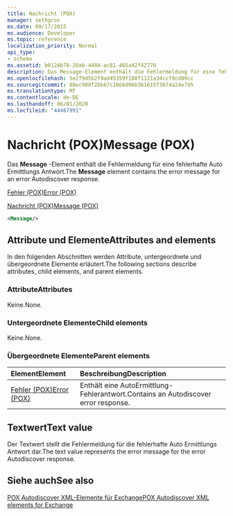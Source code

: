 ```yaml
---
title: Nachricht (POX)
manager: sethgros
ms.date: 09/17/2015
ms.audience: Developer
ms.topic: reference
localization_priority: Normal
api_type:
- schema
ms.assetid: b0124b70-28ab-4484-ac81-465a42f42776
description: Das Message-Element enthält die Fehlermeldung für eine fehlerhafte Auto Ermittlungs Antwort.
ms.openlocfilehash: 5e2f9d5b2f9ad45359f180f1121a34ccf9cd89cc
ms.sourcegitcommit: 88ec988f2bb67c1866d06b361615f3674a24e795
ms.translationtype: MT
ms.contentlocale: de-DE
ms.lasthandoff: 06/01/2020
ms.locfileid: "44467991"
---
```

# <a name="message-pox"></a><span data-ttu-id="3a7d7-103">Nachricht (POX)</span><span class="sxs-lookup"><span data-stu-id="3a7d7-103">Message (POX)</span></span>

<span data-ttu-id="3a7d7-104">Das **Message** -Element enthält die Fehlermeldung für eine fehlerhafte Auto Ermittlungs Antwort.</span><span class="sxs-lookup"><span data-stu-id="3a7d7-104">The **Message** element contains the error message for an error Autodiscover response.</span></span> 
  
[<span data-ttu-id="3a7d7-105">Fehler (POX)</span><span class="sxs-lookup"><span data-stu-id="3a7d7-105">Error (POX)</span></span>](error-pox.md)
  
[<span data-ttu-id="3a7d7-106">Nachricht (POX)</span><span class="sxs-lookup"><span data-stu-id="3a7d7-106">Message (POX)</span></span>](message-pox.md)
  
```xml
<Message/>
```

## <a name="attributes-and-elements"></a><span data-ttu-id="3a7d7-107">Attribute und Elemente</span><span class="sxs-lookup"><span data-stu-id="3a7d7-107">Attributes and elements</span></span>

<span data-ttu-id="3a7d7-108">In den folgenden Abschnitten werden Attribute, untergeordnete und übergeordnete Elemente erläutert.</span><span class="sxs-lookup"><span data-stu-id="3a7d7-108">The following sections describe attributes, child elements, and parent elements.</span></span>
  
### <a name="attributes"></a><span data-ttu-id="3a7d7-109">Attribute</span><span class="sxs-lookup"><span data-stu-id="3a7d7-109">Attributes</span></span>

<span data-ttu-id="3a7d7-110">Keine.</span><span class="sxs-lookup"><span data-stu-id="3a7d7-110">None.</span></span>
  
### <a name="child-elements"></a><span data-ttu-id="3a7d7-111">Untergeordnete Elemente</span><span class="sxs-lookup"><span data-stu-id="3a7d7-111">Child elements</span></span>

<span data-ttu-id="3a7d7-112">Keine.</span><span class="sxs-lookup"><span data-stu-id="3a7d7-112">None.</span></span>
  
### <a name="parent-elements"></a><span data-ttu-id="3a7d7-113">Übergeordnete Elemente</span><span class="sxs-lookup"><span data-stu-id="3a7d7-113">Parent elements</span></span>

|<span data-ttu-id="3a7d7-114">**Element**</span><span class="sxs-lookup"><span data-stu-id="3a7d7-114">**Element**</span></span>|<span data-ttu-id="3a7d7-115">**Beschreibung**</span><span class="sxs-lookup"><span data-stu-id="3a7d7-115">**Description**</span></span>|
|:-----|:-----|
|[<span data-ttu-id="3a7d7-116">Fehler (POX)</span><span class="sxs-lookup"><span data-stu-id="3a7d7-116">Error (POX)</span></span>](error-pox.md) <br/> |<span data-ttu-id="3a7d7-117">Enthält eine AutoErmittlung-Fehlerantwort.</span><span class="sxs-lookup"><span data-stu-id="3a7d7-117">Contains an Autodiscover error response.</span></span>  <br/> |
   
## <a name="text-value"></a><span data-ttu-id="3a7d7-118">Textwert</span><span class="sxs-lookup"><span data-stu-id="3a7d7-118">Text value</span></span>

<span data-ttu-id="3a7d7-119">Der Textwert stellt die Fehlermeldung für die fehlerhafte Auto Ermittlungs Antwort dar.</span><span class="sxs-lookup"><span data-stu-id="3a7d7-119">The text value represents the error message for the error Autodiscover response.</span></span>
  
## <a name="see-also"></a><span data-ttu-id="3a7d7-120">Siehe auch</span><span class="sxs-lookup"><span data-stu-id="3a7d7-120">See also</span></span>



[<span data-ttu-id="3a7d7-121">POX Autodiscover XML-Elemente für Exchange</span><span class="sxs-lookup"><span data-stu-id="3a7d7-121">POX Autodiscover XML elements for Exchange</span></span>](pox-autodiscover-xml-elements-for-exchange.md)

